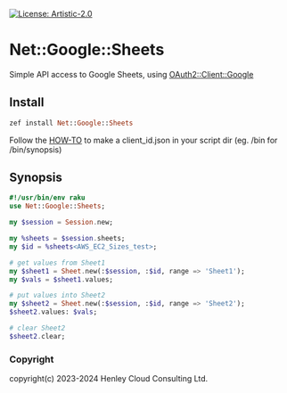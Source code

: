 [![License: Artistic-2.0](https://img.shields.io/badge/License-Artistic%202.0-0298c3.svg)](https://opensource.org/licenses/Artistic-2.0)

# Net::Google::Sheets

Simple API access to Google Sheets, using [OAuth2::Client::Google](https://github.com/bduggan/p6-oauth2-client-google)

## Install
```raku
zef install Net::Google::Sheets 
```

Follow the [HOW-TO](https://raku.land/cpan:BDUGGAN/OAuth2::Client::Google#quick-how-to) to make a client_id.json in your script dir (eg. /bin for /bin/synopsis)

## Synopsis 
```raku
#!/usr/bin/env raku
use Net::Google::Sheets;

my $session = Session.new;

my %sheets = $session.sheets;
my $id = %sheets<AWS_EC2_Sizes_test>;

# get values from Sheet1
my $sheet1 = Sheet.new(:$session, :$id, range => 'Sheet1');
my $vals = $sheet1.values;

# put values into Sheet2
my $sheet2 = Sheet.new(:$session, :$id, range => 'Sheet2');
$sheet2.values: $vals;

# clear Sheet2
$sheet2.clear;
```

### Copyright
copyright(c) 2023-2024 Henley Cloud Consulting Ltd.
